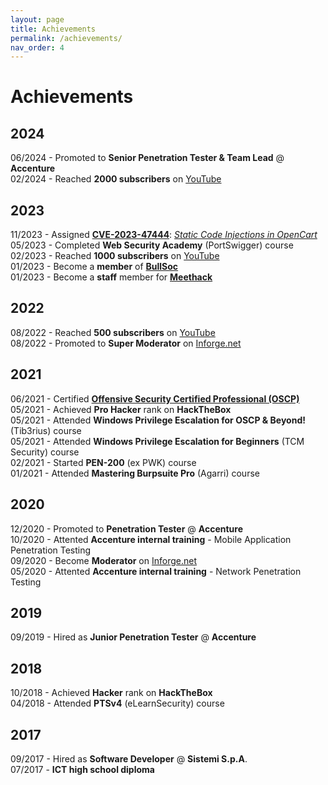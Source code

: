 ```yaml
---
layout: page
title: Achievements
permalink: /achievements/
nav_order: 4
---
```

# Achievements
## 2024
06/2024 - Promoted to **Senior Penetration Tester & Team Lead** @ **Accenture**<br>
02/2024 - Reached **2000 subscribers** on [YouTube](https://www.youtube.com/channel/UCPhsvJnTmjEbzxcmyiKVmHQ)<br>

## 2023
11/2023 - Assigned **[CVE-2023-47444](https://www.cve.org/CVERecord?id=CVE-2023-47444)**: _[Static Code Injections in OpenCart](http://127.0.0.1:4000/disclosures/disclosed-vulnerabilities/opencart-CVE-2023-47444/)_<br>
05/2023 - Completed **Web Security Academy** (PortSwigger) course<br>
02/2023 - Reached **1000 subscribers** on [YouTube](https://www.youtube.com/channel/UCPhsvJnTmjEbzxcmyiKVmHQ)<br>
01/2023 - Become a **member** of **[BullSoc](https://bullsoc.com/)**<br>
01/2023 - Become a **staff** member for **[Meethack](https://meethack.it/)**<br>

## 2022
08/2022 - Reached **500 subscribers** on [YouTube](https://www.youtube.com/channel/UCPhsvJnTmjEbzxcmyiKVmHQ)<br>
08/2022 - Promoted to **Super Moderator** on [Inforge.net](https://www.inforge.net/)

## 2021
06/2021 - Certified **[Offensive Security Certified Professional (OSCP)](https://www.credly.com/badges/4d593371-2011-42f2-a299-f75cf614d881)**<br> 
05/2021 - Achieved **Pro Hacker** rank on **HackTheBox**<br>
05/2021 - Attended **Windows Privilege Escalation for OSCP & Beyond!** (Tib3rius) course<br>
05/2021 - Attended **Windows Privilege Escalation for Beginners** (TCM Security) course<br>
02/2021 - Started **PEN-200** (ex PWK) course<br>
01/2021 - Attended **Mastering Burpsuite Pro** (Agarri) course<br>


## 2020
12/2020 - Promoted to **Penetration Tester** @ **Accenture**<br>
10/2020 - Attented **Accenture internal training** - Mobile Application Penetration Testing<br>
09/2020 - Become **Moderator** on [Inforge.net](https://www.inforge.net/)<br>
05/2020 - Attented **Accenture internal training** - Network Penetration Testing<br>

## 2019
09/2019 - Hired as **Junior Penetration Tester** @ **Accenture**<br>

## 2018
10/2018 - Achieved **Hacker** rank on **HackTheBox**<br>
04/2018 - Attended **PTSv4** (eLearnSecurity) course<br>

## 2017
09/2017 - Hired as **Software Developer** @ **Sistemi S.p.A**.<br>
07/2017 - **ICT high school diploma**<br>

